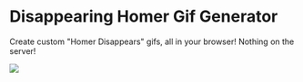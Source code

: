 # Disappearing Homer Gif Generator

Create custom "Homer Disappears" gifs, all in your browser! Nothing on the server!

![](./homerPizza.gif)
